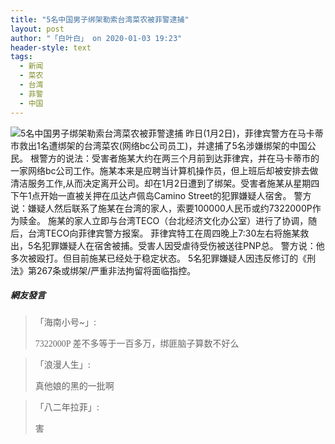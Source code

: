 ```yaml
---
title: "5名中国男子绑架勒索台湾菜农被菲警逮捕"
layout: post
author: "「白叶白」 on 2020-01-03 19:23"
header-style: text
tags:
  - 新闻
  - 菜农
  - 台湾
  - 菲警
  - 中国
---
```


<img src="http://images.feileyuan.com/images/ueditor/202001031922000036.png" title="5名中国男子绑架勒索台湾菜农被菲警逮捕" alt="5名中国男子绑架勒索台湾菜农被菲警逮捕">
昨日(1月2日)，菲律宾警方在马卡蒂市救出1名遭绑架的台湾菜农(网络bc公司员工)，并逮捕了5名涉嫌绑架的中国公民。
根警方的说法：受害者施某大约在两三个月前到达菲律宾，并在马卡蒂市的一家网络bc公司工作。施某本来是应聘当计算机操作员，但上班后却被安排去做清洁服务工作,从而决定离开公司。却在1月2日遭到了绑架。受害者施某从星期四下午1点开始一直被关押在瓜达卢佩岛Camino Street的犯罪嫌疑人宿舍。
警方说：嫌疑人然后联系了施某在台湾的家人，索要100000人民币或约7322000P作为赎金。
施某的家人立即与台湾TECO（台北经济文化办公室）进行了协调，随后，台湾TECO向菲律宾警方报案。
菲律宾特工在周四晚上7:30左右将施某救出，5名犯罪嫌疑人在宿舍被捕。受害人因受虐待受伤被送往PNP总。
警方说：他多次被殴打。但目前施某已经处于稳定状态。
<span style="text-indent: 32px;">5名</span>犯罪嫌疑人因违反修订的《刑法》第267条或绑架/严重非法拘留将面临指控。

##### 網友發言 
> 「海南小号~」:
> <p><span style="color: rgb(102, 102, 102); font-family: 微软雅黑; font-size: 14px; text-indent: 28px; background-color: rgb(255, 255, 255);">7322000P 差不多等于一百多万，绑匪脑子算数不好么</span></p>

> 「浪漫人生」:
> <p>真他娘的黑的一批啊</p>

> 「八二年拉菲」:
> <p>害</p>


